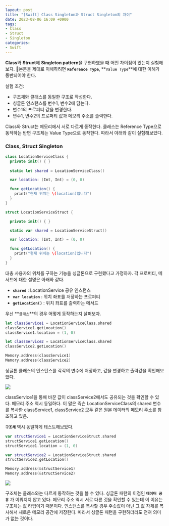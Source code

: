 ```yaml
---
layout: post
title: "[Swift] Class Singleton과 Struct Singleton의 차이"
date: 2023-08-06 16:09 +0900
tags:
- Class
- Struct
- Singleton
categories:
- Swift
---
```

**Class**와 **Struct**에 **Singleton pattern**을 구현하였을 때 어떤 차이점이 있는지 실험해보자. 
본문을 제대로 이해하려면 **`Reference Type`**, **`Value Type`**에 대한 이해가 동반되어야 한다.

실험 조건:
- 구조체와 클래스를 동일한 구조로 작성한다.
- 싱글톤 인스턴스를 변수1, 변수2에 담는다.
- 변수1의 프로퍼티 값을 변경한다.
- 변수1, 변수2의 프로퍼티 값과 메모리 주소를 출력한다.

Class와 Struct는 메모리에서 서로 다르게 동작한다. 클래스는 Reference Type으로 동작하는 반면 구조체는 Value Type으로 동작한다. 
따라서 아래와 같이 실험해보았다.


### Class, Struct Singleton

```swift
class LocationServiceClass {
  private init() { }
  
  static let shared = LocationServiceClass()

  var location: (Int, Int) = (0, 0)

  func getLocation() {
    print("현재 위치는 \(location)입니다")
  }
}

struct LocationServiceStruct {

  private init() { }

  static var shared = LocationServiceStruct()

  var location: (Int, Int) = (0, 0)

  func getLocation() {
    print("현재 위치는 \(location)입니다")
  }
}
```

대충 사용자의 위치를 구하는 기능을 싱글톤으로 구현했다고 가정하자. 각 프로퍼티, 메서드에 대한 설명은 아래와 같다.
- **`shared`** : LocationService 공유 인스턴스
- **`var location`** : 위치 좌표를 저장하는 프로퍼티
- **`getLocation()`** : 위치 좌표를 출력하는 메서드

우선 **`클래스`**의 경우 어떻게 동작하는지 살펴보자.

```swift
let classService1 = LocationServiceClass.shared
classService1.getLocation()
classService1.location = (1, 0)

let classService2 = LocationServiceClass.shared
classService2.getLocation()

Memory.address(classService1)
Memory.address(classService2)
```

싱글톤 클래스의 인스턴스를 각각의 변수에 저장하고, 값을 변경하고 출력값을 확인해보았다.

![](https://i.imgur.com/jx7wbSu.png)

classService1을 통해 바꾼 값이 classService2에서도 공유되는 것을 확인할 수 있다. 메모리 주소 역시 동일하다. 이 말은 즉슨 LocationServiceClass의 shared 변수를 복사한 classService1, classService2 모두 같은 원본 데이터의 메모리 주소를 참조하고 있음.

**`구조체`** 역시 동일하게 테스트해보았다.

```swift
var structService1 = LocationServiceStruct.shared
structService1.getLocation()
structService1.location = (1, 0)

var structService2 = LocationServiceStruct.shared
structService2.getLocation()

Memory.address(&structService1)
Memory.address(&structService2)
```

![](https://i.imgur.com/CVfl0q5.png)

구조체는 클래스와는 다르게 동작하는 것을 볼 수 있다. 싱글톤 패턴의 이점인 **`데이터 공유`** 가 이뤄지지 않고 있다. 메모리 주소 역시 서로 다른 것을 확인할 수 있는데 이 이유는 구조체는 값 타입이기 때문이다. 인스턴스를 복사할 경우 주솟값이 아닌 그 값 자체를 복사해서 새로운 메모리 공간에 저장한다. 따라서 싱글톤 패턴을 구현하더라도 전혀 의미가 없는 것이다.
